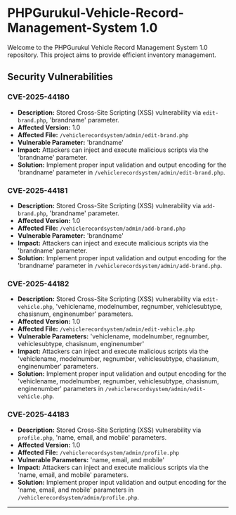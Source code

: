 # PHPGurukul-Vehicle-Record-Management-System 1.0

Welcome to the PHPGurukul Vehicle Record Management System 1.0 repository. This project aims to provide efficient inventory management.

## Security Vulnerabilities

### CVE-2025-44180

- **Description:** Stored Cross-Site Scripting (XSS) vulnerability via `edit-brand.php`, 'brandname' parameter.
- **Affected Version:** 1.0
- **Affected File:** `/vehiclerecordsystem/admin/edit-brand.php`
- **Vulnerable Parameter:** 'brandname'
- **Impact:** Attackers can inject and execute malicious scripts via the 'brandname' parameter.
- **Solution:** Implement proper input validation and output encoding for the 'brandname' parameter in `/vehiclerecordsystem/admin/edit-brand.php`.

### CVE-2025-44181

- **Description:** Stored Cross-Site Scripting (XSS) vulnerability via `add-brand.php`, 'brandname' parameter.
- **Affected Version:** 1.0
- **Affected File:** `/vehiclerecordsystem/admin/add-brand.php`
- **Vulnerable Parameter:** 'brandname'
- **Impact:** Attackers can inject and execute malicious scripts via the 'brandname' parameter.
- **Solution:** Implement proper input validation and output encoding for the 'brandname' parameter in `/vehiclerecordsystem/admin/add-brand.php`.

### CVE-2025-44182

- **Description:** Stored Cross-Site Scripting (XSS) vulnerability via `edit-vehicle.php`, 'vehiclename, modelnumber, regnumber, vehiclesubtype, chasisnum, enginenumber' parameters.
- **Affected Version:** 1.0
- **Affected File:** `/vehiclerecordsystem/admin/edit-vehicle.php`
- **Vulnerable Parameters:** 'vehiclename, modelnumber, regnumber, vehiclesubtype, chasisnum, enginenumber'
- **Impact:** Attackers can inject and execute malicious scripts via the 'vehiclename, modelnumber, regnumber, vehiclesubtype, chasisnum, enginenumber' parameters.
- **Solution:** Implement proper input validation and output encoding for the 'vehiclename, modelnumber, regnumber, vehiclesubtype, chasisnum, enginenumber' parameters in `/vehiclerecordsystem/admin/edit-vehicle.php`.

### CVE-2025-44183

- **Description:** Stored Cross-Site Scripting (XSS) vulnerability via `profile.php`, 'name, email, and mobile' parameters.
- **Affected Version:** 1.0
- **Affected File:** `/vehiclerecordsystem/admin/profile.php`
- **Vulnerable Parameters:** 'name, email, and mobile'
- **Impact:** Attackers can inject and execute malicious scripts via the 'name, email, and mobile' parameters.
- **Solution:** Implement proper input validation and output encoding for the 'name, email, and mobile' parameters in `/vehiclerecordsystem/admin/profile.php`.

---
